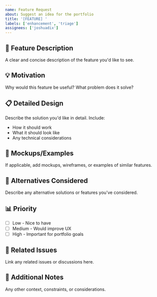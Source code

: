 ```yaml
---
name: Feature Request
about: Suggest an idea for the portfolio
title: '[FEATURE] '
labels: ['enhancement', 'triage']
assignees: ['joshuadix']
---
```


## 🚀 Feature Description
A clear and concise description of the feature you'd like to see.

## 💡 Motivation
Why would this feature be useful? What problem does it solve?

## 📋 Detailed Design
Describe the solution you'd like in detail. Include:
- How it should work
- What it should look like
- Any technical considerations

## 🎨 Mockups/Examples
If applicable, add mockups, wireframes, or examples of similar features.

## 🔄 Alternatives Considered
Describe any alternative solutions or features you've considered.

## 📊 Priority
- [ ] Low - Nice to have
- [ ] Medium - Would improve UX
- [ ] High - Important for portfolio goals

## 🔗 Related Issues
Link any related issues or discussions here.

## 📝 Additional Notes
Any other context, constraints, or considerations.
